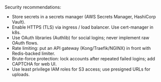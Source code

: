 Security recommendations:
- Store secrets in a secrets manager (AWS Secrets Manager, HashiCorp Vault).
- Enable HTTPS (TLS) via ingress / load balancer. Use cert-manager in k8s.
- Use OAuth libraries (Authlib) for social logins; never implement raw OAuth flows.
- Rate limiting: put an API gateway (Kong/Traefik/NGINX) in front with Redis-backed limiter.
- Brute-force protection: lock accounts after repeated failed logins; add CAPTCHA for web UI.
- Use least privilege IAM roles for S3 access; use presigned URLs for uploads.
